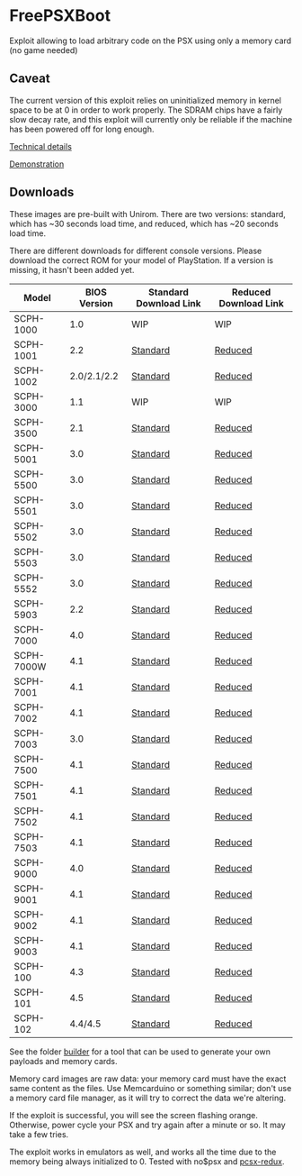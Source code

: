# FreePSXBoot
Exploit allowing to load arbitrary code on the PSX using only a memory card (no game needed)

## Caveat
The current version of this exploit relies on uninitialized memory in kernel space to be at 0 in order to work properly. The SDRAM chips have a fairly slow decay rate, and this exploit will currently only be reliable if the machine has been powered off for long enough.

[Technical details](exploit/EXPLOIT.md)

[Demonstration](https://www.youtube.com/watch?v=29DI-N45V40)

## Downloads
These images are pre-built with Unirom. There are two versions: standard, which has ~30 seconds load time, and reduced, which has ~20 seconds load time.

There are different downloads for different console versions. Please download the correct ROM for your model of PlayStation. If a version is missing, it hasn't been added yet.

| Model     | BIOS Version | Standard Download Link | Reduced Download Link |
|-----------|--------------|------------------------|-----------------------|
| SCPH-1000 | 1.0          | WIP | WIP |
| SCPH-1001 | 2.2          | [Standard](exploit/freepsxboot-unirom-standard-bios3.x.mcd) | [Reduced](exploit/freepsxboot-unirom-reduced-bios3.x.mcd) |
| SCPH-1002 | 2.0/2.1/2.2  | [Standard](exploit/freepsxboot-unirom-standard-bios3.x.mcd) | [Reduced](exploit/freepsxboot-unirom-reduced-bios3.x.mcd) |
| SCPH-3000 | 1.1          | WIP | WIP |
| SCPH-3500 | 2.1          | [Standard](exploit/freepsxboot-unirom-standard-bios3.x.mcd) | [Reduced](exploit/freepsxboot-unirom-reduced-bios3.x.mcd) |
| SCPH-5001 | 3.0          | [Standard](exploit/freepsxboot-unirom-standard-bios3.x.mcd) | [Reduced](exploit/freepsxboot-unirom-reduced-bios3.x.mcd) |
| SCPH-5500 | 3.0          | [Standard](exploit/freepsxboot-unirom-standard-bios3.x.mcd) | [Reduced](exploit/freepsxboot-unirom-reduced-bios3.x.mcd) |
| SCPH-5501 | 3.0          | [Standard](exploit/freepsxboot-unirom-standard-bios3.x.mcd) | [Reduced](exploit/freepsxboot-unirom-reduced-bios3.x.mcd) |
| SCPH-5502 | 3.0          | [Standard](exploit/freepsxboot-unirom-standard-bios3.x.mcd) | [Reduced](exploit/freepsxboot-unirom-reduced-bios3.x.mcd) |
| SCPH-5503 | 3.0          | [Standard](exploit/freepsxboot-unirom-standard-bios3.x.mcd) | [Reduced](exploit/freepsxboot-unirom-reduced-bios3.x.mcd) |
| SCPH-5552 | 3.0          | [Standard](exploit/freepsxboot-unirom-standard-bios3.x.mcd) | [Reduced](exploit/freepsxboot-unirom-reduced-bios3.x.mcd) |
| SCPH-5903 | 2.2          | [Standard](exploit/freepsxboot-unirom-standard-bios3.x.mcd) | [Reduced](exploit/freepsxboot-unirom-reduced-bios3.x.mcd) |
| SCPH-7000 | 4.0          | [Standard](exploit/freepsxboot-unirom-standard-bios4.x.mcd) | [Reduced](exploit/freepsxboot-unirom-reduced-bios4.x.mcd) |
| SCPH-7000W | 4.1         | [Standard](exploit/freepsxboot-unirom-standard-bios4.x.mcd) | [Reduced](exploit/freepsxboot-unirom-reduced-bios4.x.mcd) |
| SCPH-7001 | 4.1          | [Standard](exploit/freepsxboot-unirom-standard-bios4.x.mcd) | [Reduced](exploit/freepsxboot-unirom-reduced-bios4.x.mcd) |
| SCPH-7002 | 4.1          | [Standard](exploit/freepsxboot-unirom-standard-bios4.x.mcd) | [Reduced](exploit/freepsxboot-unirom-reduced-bios4.x.mcd) |
| SCPH-7003 | 3.0          | [Standard](exploit/freepsxboot-unirom-standard-bios3.x.mcd) | [Reduced](exploit/freepsxboot-unirom-reduced-bios3.x.mcd) |
| SCPH-7500 | 4.1          | [Standard](exploit/freepsxboot-unirom-standard-bios4.x.mcd) | [Reduced](exploit/freepsxboot-unirom-reduced-bios4.x.mcd) |
| SCPH-7501 | 4.1          | [Standard](exploit/freepsxboot-unirom-standard-bios4.x.mcd) | [Reduced](exploit/freepsxboot-unirom-reduced-bios4.x.mcd) |
| SCPH-7502 | 4.1          | [Standard](exploit/freepsxboot-unirom-standard-bios4.x.mcd) | [Reduced](exploit/freepsxboot-unirom-reduced-bios4.x.mcd) |
| SCPH-7503 | 4.1          | [Standard](exploit/freepsxboot-unirom-standard-bios4.x.mcd) | [Reduced](exploit/freepsxboot-unirom-reduced-bios4.x.mcd) |
| SCPH-9000 | 4.0          | [Standard](exploit/freepsxboot-unirom-standard-bios4.x.mcd) | [Reduced](exploit/freepsxboot-unirom-reduced-bios4.x.mcd) |
| SCPH-9001 | 4.1          | [Standard](exploit/freepsxboot-unirom-standard-bios4.x.mcd) | [Reduced](exploit/freepsxboot-unirom-reduced-bios4.x.mcd) |
| SCPH-9002 | 4.1          | [Standard](exploit/freepsxboot-unirom-standard-bios4.x.mcd) | [Reduced](exploit/freepsxboot-unirom-reduced-bios4.x.mcd) |
| SCPH-9003 | 4.1          | [Standard](exploit/freepsxboot-unirom-standard-bios4.x.mcd) | [Reduced](exploit/freepsxboot-unirom-reduced-bios4.x.mcd) |
| SCPH-100  | 4.3          | [Standard](exploit/freepsxboot-unirom-standard-psone.mcd) | [Reduced](exploit/freepsxboot-unirom-reduced-psone.mcd) |
| SCPH-101  | 4.5          | [Standard](exploit/freepsxboot-unirom-standard-psone.mcd) | [Reduced](exploit/freepsxboot-unirom-reduced-psone.mcd) |
| SCPH-102  | 4.4/4.5      | [Standard](exploit/freepsxboot-unirom-standard-psone.mcd) | [Reduced](exploit/freepsxboot-unirom-reduced-psone.mcd) |

See the folder [builder](builder) for a tool that can be used to generate your own payloads and memory cards.

Memory card images are raw data: your memory card must have the exact same content as the files. Use Memcarduino or something similar; don't use a memory card file manager, as it will try to correct the data we're altering.

If the exploit is successful, you will see the screen flashing orange. Otherwise, power cycle your PSX and try again after a minute or so. It may take a few tries.

The exploit works in emulators as well, and works all the time due to the memory being always initialized to 0. Tested with no$psx and [pcsx-redux](https://github.com/grumpycoders/pcsx-redux/).
